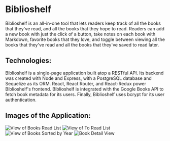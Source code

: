 # Biblioshelf

Biblioshelf is an all-in-one tool that lets readers keep track of all the books that they've read, and all the books that they hope to read. Readers can add a new book with just the click of a button, take notes on each book with Markdown, favorite books that they love, and toggle between viewing all the books that they've read and all the books that they've saved to read later.

## Technologies: 

Biblioshelf is a single-page application built atop a RESTful API. Its backend was created with Node and Express, with a PostgreSQL database and Sequelize as its ORM. React, React Router, and React-Redux power Biblioshelf's frontend. Biblioshelf is integrated with the Google Books API to fetch book metadata for its users. Finally, Biblioshelf uses bcrypt for its user authentication.

## Images of the Application: 
![View of Books Read List](books_read.jpg "View of Books Read List")
![View of To Read List](to_read.jpg "View of To Read List")
![View of Books Sorted by Year](by_year.jpg "Books Sorted by Year")
![Book Detail View](book_detail.jpg "Book Detail View")